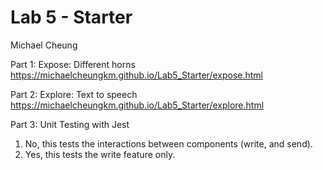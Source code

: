 # Lab 5 - Starter
Michael Cheung

Part 1: Expose: Different horns
https://michaelcheungkm.github.io/Lab5_Starter/expose.html

Part 2: Explore: Text to speech
https://michaelcheungkm.github.io/Lab5_Starter/explore.html

Part 3: Unit Testing with Jest
1) No, this tests the interactions between components (write, and send).
2) Yes, this tests the write feature only.
